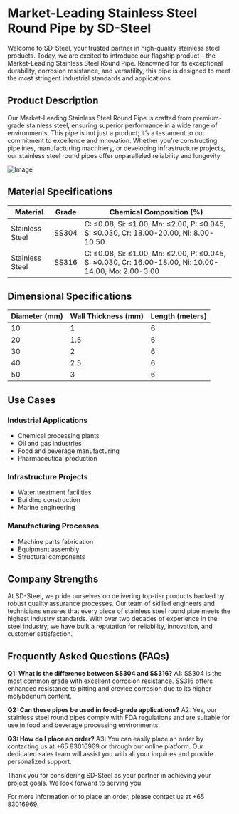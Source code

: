# Market-Leading Stainless Steel Round Pipe by SD-Steel

Welcome to SD-Steel, your trusted partner in high-quality stainless steel products. Today, we are excited to introduce our flagship product – the Market-Leading Stainless Steel Round Pipe. Renowned for its exceptional durability, corrosion resistance, and versatility, this pipe is designed to meet the most stringent industrial standards and applications.

## Product Description

Our Market-Leading Stainless Steel Round Pipe is crafted from premium-grade stainless steel, ensuring superior performance in a wide range of environments. This pipe is not just a product; it’s a testament to our commitment to excellence and innovation. Whether you're constructing pipelines, manufacturing machinery, or developing infrastructure projects, our stainless steel round pipes offer unparalleled reliability and longevity.

![Image](https://github.com/user-attachments/assets/2567258e-e124-4816-932d-1809bd27ef0b)

## Material Specifications

| **Material** | **Grade** | **Chemical Composition (%)** | 
|--------------|-----------|------------------------------|
| Stainless Steel | SS304 | C: ≤0.08, Si: ≤1.00, Mn: ≤2.00, P: ≤0.045, S: ≤0.030, Cr: 18.00-20.00, Ni: 8.00-10.50 |
| Stainless Steel | SS316 | C: ≤0.08, Si: ≤1.00, Mn: ≤2.00, P: ≤0.045, S: ≤0.030, Cr: 16.00-18.00, Ni: 10.00-14.00, Mo: 2.00-3.00 |

## Dimensional Specifications

| **Diameter (mm)** | **Wall Thickness (mm)** | **Length (meters)** |
|-------------------|-------------------------|--------------------|
| 10                | 1                       | 6                  |
| 20                | 1.5                     | 6                  |
| 30                | 2                       | 6                  |
| 40                | 2.5                     | 6                  |
| 50                | 3                       | 6                  |

## Use Cases

### Industrial Applications
- Chemical processing plants
- Oil and gas industries
- Food and beverage manufacturing
- Pharmaceutical production

### Infrastructure Projects
- Water treatment facilities
- Building construction
- Marine engineering

### Manufacturing Processes
- Machine parts fabrication
- Equipment assembly
- Structural components

## Company Strengths

At SD-Steel, we pride ourselves on delivering top-tier products backed by robust quality assurance processes. Our team of skilled engineers and technicians ensures that every piece of stainless steel round pipe meets the highest industry standards. With over two decades of experience in the steel industry, we have built a reputation for reliability, innovation, and customer satisfaction.

## Frequently Asked Questions (FAQs)

**Q1: What is the difference between SS304 and SS316?**
A1: SS304 is the most common grade with excellent corrosion resistance. SS316 offers enhanced resistance to pitting and crevice corrosion due to its higher molybdenum content.

**Q2: Can these pipes be used in food-grade applications?**
A2: Yes, our stainless steel round pipes comply with FDA regulations and are suitable for use in food and beverage processing environments.

**Q3: How do I place an order?**
A3: You can easily place an order by contacting us at +65 83016969 or through our online platform. Our dedicated sales team will assist you with all your inquiries and provide personalized support.

Thank you for considering SD-Steel as your partner in achieving your project goals. We look forward to serving you!

For more information or to place an order, please contact us at +65 83016969.